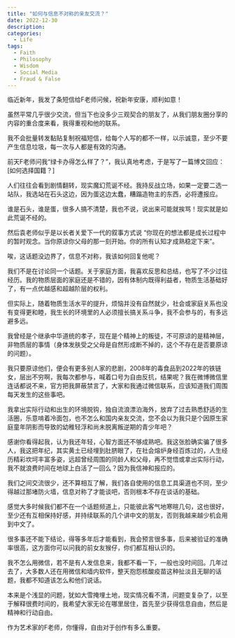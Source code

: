 ```yaml
---
title: "如何与信息不对称的亲友交流？"
date: 2022-12-30
description: 
categories:
  - Life
tags:
  - Faith
  - Philosophy
  - Wisdom
  - Social Media
  - Fraud & False
---
```


临近新年，我发了条短信给F老师问候，祝新年安康，顺利如意！

虽然平常几乎很少交流，但当下也没多少三观契合的朋友了，从我们朋友圈分享的内容的重合度来看，我得重视和他的联系。

我不会批量转发黏贴复制祝福短信，给每个人写的都不一样，以示诚意，至少不要产生信息垃圾，每一次与人都是有效的沟通。

前天F老师问我“绿卡办得怎么样了？”，我认真地考虑，于是写了一篇博文回应：[如何选择国籍？]

人们往往会看到剧情翻转，现实魔幻荒诞不经。我持反战立场，如果一定要二选一站队，我选站在石头这边，因为蛋这边太蠢，糟蹋造物主的东西，必将遭报应。

谁是石头，谁是蛋，很多人搞不清楚，我也不说，说出来可能就挨骂！现实就是如此荒诞不经的。

然后袁老师似乎是以长者关爱下一代的叙事方式说 “你现在的想法都是成长过程中的暂时观念。当你原谅你父母的那一刻开始。你的所有认知才成熟稳定下来”。

唉，这话题没边界了，信息不对称，我该如何回复他呢？

我们不是在讨论同一个话题。关于家庭方面，我喜欢反思和总结，也写了不少过往经历。我的物质层面的家庭还是不错的，因有体制内既得利益者，物质生活基础好了，有一点优越感和超越阶层的权利。

但实际上，随着物质生活水平的提升，烦恼并没有自然就少，社会或家庭关系也没有变得更和睦，我生长的环境里的人必须擅长搞关系斗争，我不会参与的，有多远避多远。

我曾经是个继承中华道统的孝子，现在是个精神上的叛徒，不可原谅的是精神层，非物质层的事情（身体发肤受之父母是自然形成断不掉的，这个不存在是否要原谅的问题）。

我只要原谅他们，便会有更多别人家的悲剧，2008年的毒食品到2022年的铁链女，层出不穷啊，我每次都参与，喊着口号为自由反抗，结果呢？我在微博微信里连话都说不来，官方把我屏蔽禁言了，大家和我通过微信联系，应该知道我们周围每天发生的这些事吧。

我拿出实际行动和出生的环境脱钩，独自流浪漂泊海外，放弃了过去熟悉舒适的生活圈，乐意啃着冷面包，也不怎么和国内亲友交流，您不会以为我只是个因原生家庭童年阴影而导致的幼稚轻浮和尚未脱离叛逆期的青少年吧？

感谢你看得起我，认为我还年轻，心智方面还不够成熟吧。我这张脸确实骗了很多人，我这把年纪，其实黄土已经埋到肚脐眼了，在社会熔炉身经百炼过的，人生经历精彩坎坷丰富多姿，远超曾经周围的同龄人和父母，再不觉悟或拿出实际行动，我不就浪费时间在地球上白活了一回么？因为我信神和报应的。

我们之间交流很少，还不算相互了解，我们各自使用的信息工具渠道也不同，至少得越过那堵防火墙，信息对称了才能谈吧，否则根本不存在谈话的基础。

感觉大多时候我们都不在一个话题频道上，只能彼此客气地寒暄几句，这也很好，至少还有互相保持好感，并持续联系的几个讲中文的朋友，否则我越来越少机会用到中文了。

很多事还不能下结论，得等多年后才能看到，我会预言很多事，后来被验证的准确率很高，这方面你可以问我的前女友猴仔，你们都互相认识的。

我不怎么用微信，若不是有人发信息来，我都不看一下，一般也没时间回。几年过去了，大多数人还在用微信和墙内软件，整天抱怨核酸疫苗这种扯淡且无聊的话题，我都不知道该怎么和他们说话。

本来是个浅显的问题，犹如大雪掩埋土地，现实情况看不清，问题变复杂了，以至于解释很费时间的，我希望大家无论在哪里居住，首先至少获得信息自由，然后是精神和行动自由。

作为艺术家的F老师，你懂得，自由对于创作有多么重要。
